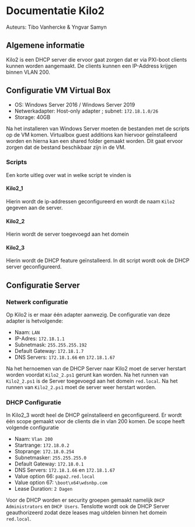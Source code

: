 # Documentatie Kilo2
Auteurs: Tibo Vanhercke & Yngvar Samyn
## Algemene informatie
Kilo2 is een DHCP server die ervoor gaat zorgen dat er via PXI-boot clients kunnen worden aangemaakt. De clients kunnen een IP-Address krijgen binnen VLAN 200.

## Configuratie VM Virtual Box

* OS: Windows Server 2016 / Windows Server 2019
* Netwerkadapter: Host-only adapter ; subnet: `172.18.1.0/26`
* Storage: 40GB

Na het installeren van Windows Server moeten de bestanden met de scripts op de VM komen. Virtualbox guest additions kan hiervoor geïnstalleerd worden en hierna kan een shared folder gemaakt worden. Dit gaat ervoor zorgen dat de bestand beschikbaar zijn in de VM.
### Scripts
Een korte uitleg over wat in welke script te vinden is
#### Kilo2_1
Hierin wordt de ip-addressen geconfigureerd en wordt de naam `Kilo2` gegeven aan de server.
#### Kilo2_2
Hierin wordt de server toegevoegd aan het domein
#### Kilo2_3
Hierin wordt de DHCP feature geïnstalleerd. In dit script wordt ook de DHCP server geconfigureerd.

## Configuratie Server
### Netwerk configuratie

Op Kilo2 is er maar één adapter aanwezig. De configuratie van deze adapter is hetvolgende:
* Naam: `LAN`
* IP-Adres: `172.18.1.1`
* Subnetmask: `255.255.255.192`
* Default Gateway: `172.18.1.7`
* DNS Servers: `172.18.1.66` en `172.18.1.67`

Na het hernoemen van de DHCP Server naar Kilo2 moet de server herstart worden voordat `Kilo2_2.ps1` gerunt kan worden. Na het runnen van `Kilo2_2.ps1` is de Server toegevoegd aan het domein `red.local`. Na het runnen van `Kilo2_2.ps1` moet de server weer herstart worden.

### DHCP Configuratie

In Kilo2_3 wordt heel de DHCP geïnstalleerd en geconfigureerd.
Er wordt één scope gemaakt voor de clients die in vlan 200 komen. De scope heeft volgende configuratie
* Naam: `Vlan 200`
* Startrange: `172.18.0.2`
* Stoprange: `172.18.0.254`
* Subnetmasker: `255.255.255.0`
* Default Gateway: `172.18.0.1`
* DNS Servers: `172.18.1.66` en `172.18.1.67`
* Value option 66: `papa2.red.local`
* Value option 67: `\boot\x64\wdsnbp.com`
* Lease Duration: `2 Dagen`

Voor de DHCP worden er security groepen gemaakt namelijk `DHCP Administrators` en `DHCP Users`. Tenslotte wordt ook de DHCP Server geauthorizeerd zodat deze leases mag uitdelen binnen het domein `red.local`.